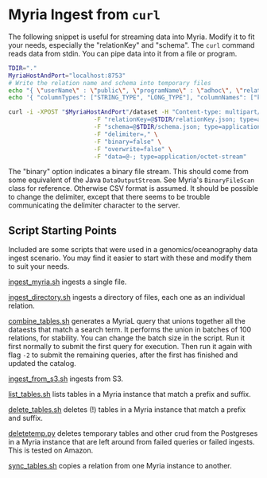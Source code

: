 # Myria Ingest from `curl`

The following snippet is useful for streaming data into Myria.
Modify it to fit your needs, especially the "relationKey" and "schema".
The `curl` command reads data from stdin. You can pipe data into it from a file or program.

```bash
TDIR="."
MyriaHostAndPort="localhost:8753"
# Write the relation name and schema into temporary files
echo "{ \"userName\" : \"public\", \"programName\" : \"adhoc\", \"relationName\" : \"MyRelation\" }" > "$TDIR/relationKey.json"
echo '{ "columnTypes": ["STRING_TYPE", "LONG_TYPE"], "columnNames": ["kmer", "cnt"] }' > "$TDIR/schema.json"	

curl -i -XPOST "$MyriaHostAndPort"/dataset -H "Content-type: multipart/form-data" \
						-F "relationKey=@$TDIR/relationKey.json; type=application/json" \
						-F "schema=@$TDIR/schema.json; type=application/json" \
						-F "delimiter=," \
						-F "binary=false" \
						-F "overwrite=false" \
						-F "data=@-; type=application/octet-stream"
```

The "binary" option indicates a binary file stream. 
This should come from some equivalent of the Java `DataOutputStream`. See Myria's `BinaryFileScan` class for reference.
Otherwise CSV format is assumed. It should be possible to change the delimiter, 
except that there seems to be trouble communicating the delimiter character to the server.


## Script Starting Points

Included are some scripts that were used in a genomics/oceanography data ingest scenario.
You may find it easier to start with these and modify them to suit your needs.

[ingest_myria.sh](ingest_myria.sh) ingests a single file.

[ingest_directory.sh](ingest_directory.sh) ingests a directory of files, each one as an individual relation.

[combine_tables.sh](combine_tables.sh) generates a MyriaL query that unions together all the dataests that match a search term. It performs the union in batches of 100 relations, for stability. You can change the batch size in the script. 
Run it first normally to submit the first query for execution. Then run it again with flag `-2` to submit the remaining queries, after the first has finished and updated the catalog.

[ingest_from_s3.sh](ingest_from_s3.sh) ingests from S3.

[list_tables.sh](list_tables.sh) lists tables in a Myria instance that match a prefix and suffix.

[delete_tables.sh](delete_tables.sh) deletes (!) tables in a Myria instance that match a prefix and suffix.

[deletetemp.py](deletetemp.py) deletes temporary tables and other crud from the Postgreses in a Myria instance that are left around from failed queries or failed ingests. This is tested on Amazon.

[sync_tables.sh](sync_tables.sh) copies a relation from one Myria instance to another.
